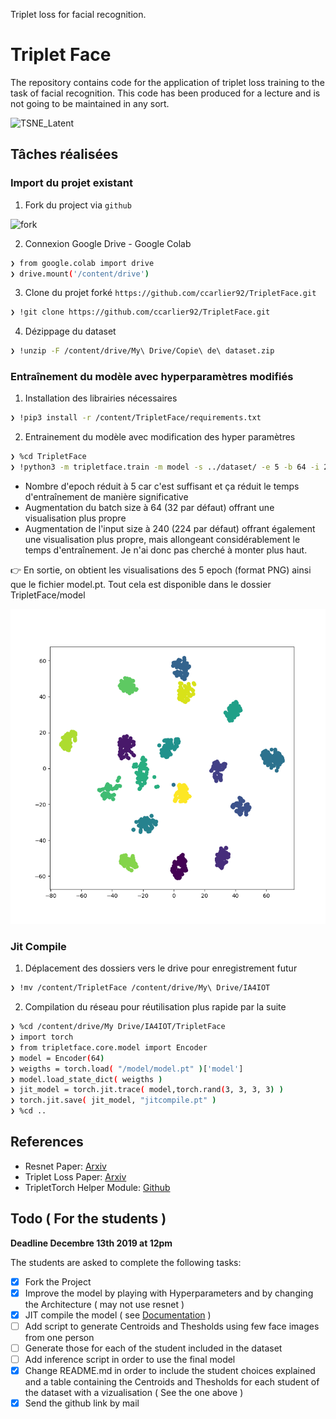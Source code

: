 Triplet loss for facial recognition.

# Triplet Face

The repository contains code for the application of triplet loss training to the
task of facial recognition. This code has been produced for a lecture and is not
going to be maintained in any sort.

![TSNE_Latent](TSNE_Latent.png)

## Tâches réalisées

### Import du projet existant
1. Fork du project via `github`

![fork](https://raw.githubusercontent.com/ccarlier92/castle/master/fork.png)

2. Connexion Google Drive - Google Colab
```sh
❯ from google.colab import drive
❯ drive.mount('/content/drive')
```
3. Clone du projet forké `https://github.com/ccarlier92/TripletFace.git`
```sh
❯ !git clone https://github.com/ccarlier92/TripletFace.git
```
4. Dézippage du dataset 
```sh
❯ !unzip -F /content/drive/My\ Drive/Copie\ de\ dataset.zip
```
### Entraînement du modèle avec hyperparamètres modifiés

1.  Installation des librairies nécessaires
```sh
❯ !pip3 install -r /content/TripletFace/requirements.txt
```
2. Entrainement du modèle avec modification des hyper paramètres
```sh
❯ %cd TripletFace
❯ !python3 -m tripletface.train -m model -s ../dataset/ -e 5 -b 64 -i 240
```
- Nombre d'epoch réduit à 5 car c'est suffisant et ça réduit le temps d'entraînement de manière significative
- Augmentation du batch size à 64 (32 par défaut) offrant une visualisation plus propre
- Augmentation de l'input size à 240 (224 par défaut) offrant également une visualisation plus propre, mais allongeant considérablement le temps d'entraînement. Je n'ai donc pas cherché à monter plus haut.

 :point_right: En sortie, on obtient les visualisations des 5 epoch (format PNG) ainsi que le fichier model.pt. Tout cela est disponible dans le dossier TripletFace/model
 
 ![TSNE_Latent](https://raw.githubusercontent.com/ccarlier92/TripletFace/master/model/vizualisation_0.png)

### Jit Compile
1. Déplacement des dossiers vers le drive pour enregistrement futur
```sh
❯ !mv /content/TripletFace /content/drive/My\ Drive/IA4IOT
```
2. Compilation du réseau pour réutilisation plus rapide par la suite
```sh
❯ %cd /content/drive/My Drive/IA4IOT/TripletFace
❯ import torch
❯ from tripletface.core.model import Encoder
❯ model = Encoder(64)
❯ weigths = torch.load( "/model/model.pt" )['model']
❯ model.load_state_dict( weigths )
❯ jit_model = torch.jit.trace( model,torch.rand(3, 3, 3, 3) )
❯ torch.jit.save( jit_model, "jitcompile.pt" )
❯ %cd ..
```
## References

* Resnet Paper: [Arxiv](https://arxiv.org/pdf/1512.03385.pdf)
* Triplet Loss Paper: [Arxiv](https://arxiv.org/pdf/1503.03832.pdf)
* TripletTorch Helper Module: [Github](https://github.com/TowardHumanizedInteraction/TripletTorch)

## Todo ( For the students )

**Deadline Decembre 13th 2019 at 12pm**

The students are asked to complete the following tasks:
- [x] Fork the Project
- [x] Improve the model by playing with Hyperparameters and by changing the Architecture ( may not use resnet )
- [x] JIT compile the model ( see [Documentation](https://pytorch.org/docs/stable/jit.html#torch.jit.trace) )
- [ ] Add script to generate Centroids and Thesholds using few face images from one person
- [ ] Generate those for each of the student included in the dataset
- [ ] Add inference script in order to use the final model
- [x] Change README.md in order to include the student choices explained and a table containing the Centroids and Thesholds for each student of the dataset with a vizualisation ( See the one above )
- [x] Send the github link by mail
